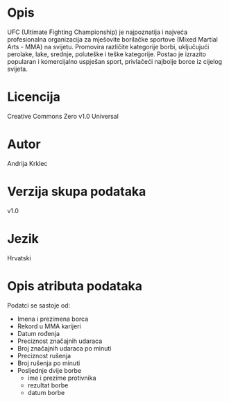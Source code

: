 # Opis
UFC (Ultimate Fighting Championship) je najpoznatija i najveća profesionalna organizacija za mješovite borilačke sportove (Mixed Martial Arts - MMA) na svijetu. 
Promovira različite kategorije borbi, uključujući perolake, lake, srednje, poluteške i teške kategorije. 
Postao je izrazito popularan i komercijalno uspješan sport, privlačeći najbolje borce iz cijelog svijeta.

# Licencija
Creative Commons Zero v1.0 Universal

# Autor
Andrija Krklec

# Verzija skupa podataka
v1.0

# Jezik
Hrvatski

# Opis atributa podataka 
Podatci se sastoje od:
* Imena i prezimena borca
* Rekord u MMA karijeri
* Datum rođenja
* Preciznost značajnih udaraca
* Broj značajnih udaraca po minuti
* Preciznost rušenja
* Broj rušenja po minuti
* Posljednje dvije borbe
	- ime i prezime protivnika
	- rezultat borbe
	- datum borbe

